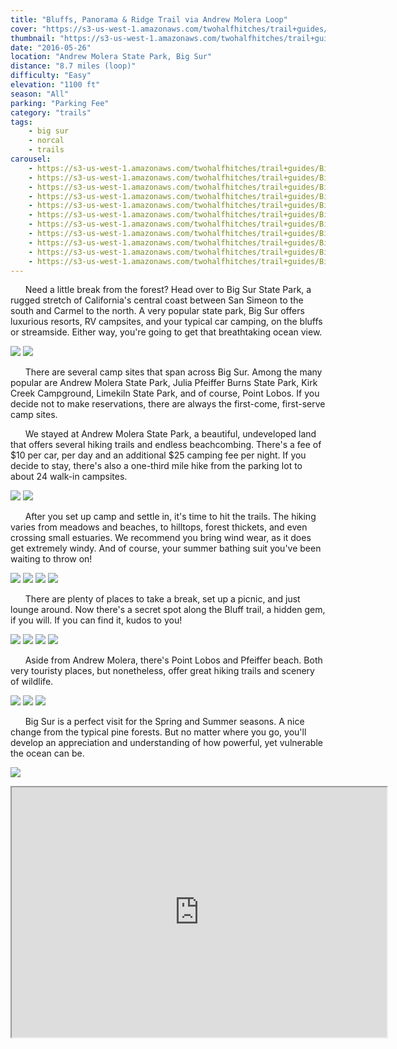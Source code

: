 ```yaml
---
title: "Bluffs, Panorama & Ridge Trail via Andrew Molera Loop"
cover: "https://s3-us-west-1.amazonaws.com/twohalfhitches/trail+guides/Big+Sur/IMG_7776.jpg"
thumbnail: "https://s3-us-west-1.amazonaws.com/twohalfhitches/trail+guides/Big+Sur/IMG_7776.jpg"
date: "2016-05-26"
location: "Andrew Molera State Park, Big Sur"
distance: "8.7 miles (loop)"
difficulty: "Easy"
elevation: "1100 ft"
season: "All"
parking: "Parking Fee"
category: "trails"
tags:
    - big sur
    - norcal
    - trails
carousel:
    - https://s3-us-west-1.amazonaws.com/twohalfhitches/trail+guides/Big+Sur/IMG_7772.jpg
    - https://s3-us-west-1.amazonaws.com/twohalfhitches/trail+guides/Big+Sur/IMG_7805.jpg
    - https://s3-us-west-1.amazonaws.com/twohalfhitches/trail+guides/Big+Sur/IMG_7832.jpg
    - https://s3-us-west-1.amazonaws.com/twohalfhitches/trail+guides/Big+Sur/IMG_7821.jpg
    - https://s3-us-west-1.amazonaws.com/twohalfhitches/trail+guides/Big+Sur/IMG_7911.jpg
    - https://s3-us-west-1.amazonaws.com/twohalfhitches/trail+guides/Big+Sur/IMG_7949.jpg
    - https://s3-us-west-1.amazonaws.com/twohalfhitches/trail+guides/Big+Sur/IMG_7937.jpg
    - https://s3-us-west-1.amazonaws.com/twohalfhitches/trail+guides/Big+Sur/IMG_7990.jpg
    - https://s3-us-west-1.amazonaws.com/twohalfhitches/trail+guides/Big+Sur/IMG_8060.jpg
    - https://s3-us-west-1.amazonaws.com/twohalfhitches/trail+guides/Big+Sur/IMG_8073.jpg
    - https://s3-us-west-1.amazonaws.com/twohalfhitches/trail+guides/Big+Sur/IMG_8124.jpg
---
```


&nbsp;&nbsp;&nbsp;&nbsp;&nbsp;&nbsp;Need a little break from the forest? Head over to Big Sur State Park, a rugged stretch of California's central coast between San Simeon to the south and Carmel to the north. A very popular state park, Big Sur offers luxurious resorts, RV campsites, and your typical car camping, on the bluffs or streamside. Either way, you're going to get that breathtaking ocean view.

![](https://s3-us-west-1.amazonaws.com/twohalfhitches/trail+guides/Big+Sur/IMG_8054.jpg)
![](https://s3-us-west-1.amazonaws.com/twohalfhitches/trail+guides/Big+Sur/IMG_8065.jpg)

&nbsp;&nbsp;&nbsp;&nbsp;&nbsp;&nbsp;There are several camp sites that span across Big Sur. Among the many popular are Andrew Molera State Park, Julia Pfeiffer Burns State Park, Kirk Creek Campground, Limekiln State Park, and of course, Point Lobos. If you decide not to make reservations, there are always the first-come, first-serve camp sites.

&nbsp;&nbsp;&nbsp;&nbsp;&nbsp;&nbsp;We stayed at Andrew Molera State Park, a beautiful, undeveloped land that offers several hiking trails and endless beachcombing. There's a fee of $10 per car, per day and an additional $25 camping fee per night. If you decide to stay, there's also a one-third mile hike from the parking lot to about 24 walk-in campsites.

![](https://s3-us-west-1.amazonaws.com/twohalfhitches/trail+guides/Big+Sur/IMG_7743.jpg)
![](https://s3-us-west-1.amazonaws.com/twohalfhitches/trail+guides/Big+Sur/IMG_7747.jpg)

&nbsp;&nbsp;&nbsp;&nbsp;&nbsp;&nbsp;After you set up camp and settle in, it's time to hit the trails. The hiking varies from meadows and beaches, to hilltops, forest thickets, and even crossing small estuaries. We recommend you bring wind wear, as it does get extremely windy. And of course, your summer bathing suit you've been waiting to throw on!

![](https://s3-us-west-1.amazonaws.com/twohalfhitches/trail+guides/Big+Sur/IMG_7871.jpg)
![](https://s3-us-west-1.amazonaws.com/twohalfhitches/trail+guides/Big+Sur/IMG_7827.jpg)
![](https://s3-us-west-1.amazonaws.com/twohalfhitches/trail+guides/Big+Sur/IMG_7772.jpg)
![](https://s3-us-west-1.amazonaws.com/twohalfhitches/trail+guides/Big+Sur/IMG_7781.jpg)

&nbsp;&nbsp;&nbsp;&nbsp;&nbsp;&nbsp;There are plenty of places to take a break, set up a picnic, and just lounge around. Now there's a secret spot along the Bluff trail, a hidden gem, if you will. If you can find it, kudos to you!

![](https://s3-us-west-1.amazonaws.com/twohalfhitches/trail+guides/Big+Sur/IMG_7816.jpg)
![](https://s3-us-west-1.amazonaws.com/twohalfhitches/trail+guides/Big+Sur/IMG_7933.jpg)
![](https://s3-us-west-1.amazonaws.com/twohalfhitches/trail+guides/Big+Sur/IMG_7943.jpg)
![](https://s3-us-west-1.amazonaws.com/twohalfhitches/trail+guides/Big+Sur/IMG_7961.jpg)

&nbsp;&nbsp;&nbsp;&nbsp;&nbsp;&nbsp;Aside from Andrew Molera, there's Point Lobos and Pfeiffer beach. Both very touristy places, but nonetheless, offer great hiking trails and scenery of wildlife.

![](https://s3-us-west-1.amazonaws.com/twohalfhitches/trail+guides/Big+Sur/IMG_8135.jpg)
![](https://s3-us-west-1.amazonaws.com/twohalfhitches/trail+guides/Big+Sur/IMG_8081.jpg)
![](https://s3-us-west-1.amazonaws.com/twohalfhitches/trail+guides/Big+Sur/IMG_8105.jpg)

&nbsp;&nbsp;&nbsp;&nbsp;&nbsp;&nbsp;Big Sur is a perfect visit for the Spring and Summer seasons. A nice change from the typical pine forests. But no matter where you go, you'll develop an appreciation and understanding of how powerful, yet vulnerable the ocean can be.

![](https://s3-us-west-1.amazonaws.com/twohalfhitches/trail+guides/Big+Sur/IMG_8047.jpg)

<iframe src="https://www.google.com/maps/d/embed?mid=1VvEXhaKhfQr2Xza34gpYcIonHf8" width="600" height="400"></iframe>

<br><br>

